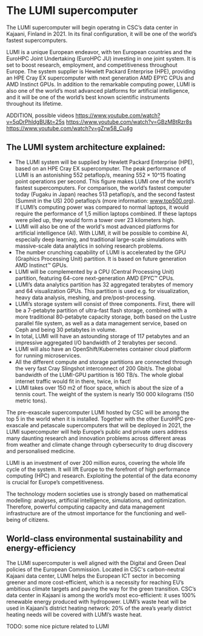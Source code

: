 # The LUMI supercomputer

The LUMI supercomputer will begin operatng in CSC’s data center in Kajaani, Finland in 2021. In its final configuration, it will be one of the world’s fastest supercomputers.

LUMI is a unique European endeavor, with ten European countries and the EuroHPC Joint Undertaking (EuroHPC JU) investing in one joint system. It is set to boost research, employment, and competitiveness throughout Europe. The system supplier is Hewlett Packard Enterprise (HPE), providing an HPE Cray EX supercomputer with next generation AMD EPYC CPUs and AMD Instinct GPUs. In addition to the remarkable computing power, LUMI is also one of the world’s most advanced platforms for artificial intelligence, and it will be one of the world’s best known scientific instruments throughout its lifetime.

ADDITION, possible videos
https://www.youtube.com/watch?v=5qDrPhIdgBU&t=25s
https://www.youtube.com/watch?v=GBzMBtRzr8s
https://www.youtube.com/watch?v=gZrw58_Cu4g

## The LUMI system architecture explained:

* The LUMI system will be supplied by Hewlett Packard Enterprise (HPE), based on an HPE Cray EX supercomputer. The peak performance of LUMI is an astonishing 552 petaflop/s, meaning 552 × 10^15 floating point operations per second. This figure makes LUMI one of the world’s fastest supercomputers. For comparison, the world’s fastest computer today (Fugaku in Japan) reaches 513 petaflop/s, and the second fastest (Summit in the US) 200 petaflop/s (more information: www.top500.org). If LUMI’s computing power was compared to normal laptops, it would require the performance of 1,5 million laptops combined. If these laptops were piled up, they would form a tower over 23 kilometers high.
* LUMI will also be one of the world's most advanced platforms for artificial intelligence (AI). With LUMI, it will be possible to combine AI, especially deep learning, and traditional large-scale simulations with massive-scale data analytics in solving research problems.
* The number crunching capability of LUMI is accelerated by the GPU (Graphics Processing Unit) partition. It is based on future generation AMD Instinct™ GPUs.
* LUMI will be complemented by a CPU (Central Processing Unit) partition, featuring 64-core next-generation AMD EPYC™ CPUs.
* LUMI’s data analytics partition has 32 aggregated terabytes of memory and 64 visualization GPUs. This partition is used e.g. for visualization, heavy data analysis, meshing, and pre/post-processing.
* LUMI’s storage system will consist of three components. First, there will be a 7-petabyte partition of ultra-fast flash storage, combined with a more traditional 80-petabyte capacity storage, both based on the Lustre parallel file system, as well as a data management service, based on Ceph and being 30 petabytes in volume.
* In total, LUMI will have an astounding storage of 117 petabytes and an impressive aggregated I/O bandwidth of 2 terabytes per second.
* LUMI will also have an OpenShift/Kubernetes container cloud platform for running microservices.
* All the different compute and storage partitions are connected through the very fast Cray Slingshot interconnect of 200 Gbit/s. The global bandwidth of the LUMI-GPU partition is 160 TB/s. The whole global internet traffic would fit in there, twice, in fact!
* LUMI takes over 150 m2 of floor space, which is about the size of a tennis court. The weight of the system is nearly 150 000 kilograms (150 metric tons).

The pre-exascale supercomputer LUMI hosted by CSC will be among the top 5 in the world when it is installed. Together with the other EuroHPC pre-exascale and petascale supercomputers that will be deployed in 2021, the LUMI supercomputer will help Europe’s public and private users address many daunting research and innovation problems across different areas from weather and climate change through cybersecurity to drug discovery and personalised medicine. 

LUMI is an investment of over 200 million euros, covering the whole life cycle of the system. It will lift Europe to the forefront of high performance computing (HPC) and research. Exploiting the potential of the data economy is crucial for Europe’s competitiveness.

The technology modern societies use is strongly based on mathematical modelling: analyses, artificial intelligence, simulations, and optimization. Therefore, powerful computing capacity and data management infrastructure are of the utmost importance for the functioning and well-being of citizens.

## World-class environmental sustainability and energy-efficiency

The LUMI supercomputer is well aligned with the Digital and Green Deal policies of the European Commission.
Located in CSC's carbon-neutral Kajaani data center, LUMI helps the European ICT sector in becoming greener and more cost-efficient, which is a necessity for reaching EU’s ambitious climate targets and paving the way for the green transition. CSC’s data center in Kajaani is among the world’s most eco-efficient: it uses 100% renewable energy produced with hydropower. LUMI’s waste heat will be used in Kajaani’s district heating network: 20% of the area’s yearly district heating needs will be covered with LUMI’s waste heat.


TODO: some nice picture related to LUMI
